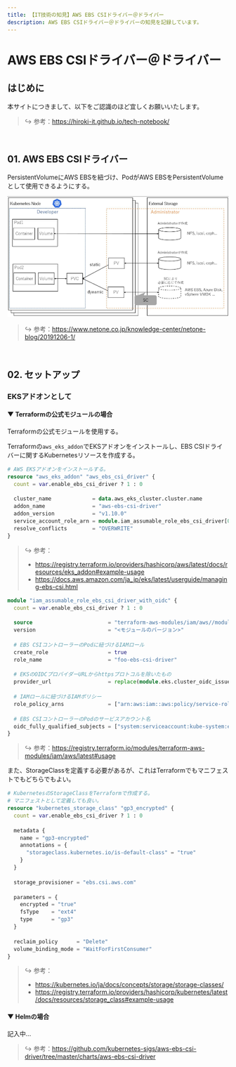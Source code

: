 ```yaml
---
title: 【IT技術の知見】AWS EBS CSIドライバー＠ドライバー
description: AWS EBS CSIドライバー＠ドライバーの知見を記録しています。
---
```


# AWS EBS CSIドライバー＠ドライバー

## はじめに

本サイトにつきまして、以下をご認識のほど宜しくお願いいたします。

> ↪️ 参考：https://hiroki-it.github.io/tech-notebook/

<br>

## 01. AWS EBS CSIドライバー

PersistentVolumeにAWS EBSを紐づけ、PodがAWS EBSをPersistentVolumeとして使用できるようにする。

![storage_class.png](https://raw.githubusercontent.com/hiroki-it/tech-notebook-images/master/images/storage_class.png)

> ↪️ 参考：https://www.netone.co.jp/knowledge-center/netone-blog/20191206-1/

<br>

## 02. セットアップ

### EKSアドオンとして

#### ▼ Terraformの公式モジュールの場合

Terraformの公式モジュールを使用する。

Terraformの`aws_eks_addon`でEKSアドオンをインストールし、EBS CSIドライバーに関するKubernetesリソースを作成する。

```terraform
# AWS EKSアドオンをインストールする。
resource "aws_eks_addon" "aws_ebs_csi_driver" {
  count = var.enable_ebs_csi_driver ? 1 : 0

  cluster_name             = data.aws_eks_cluster.cluster.name
  addon_name               = "aws-ebs-csi-driver"
  addon_version            = "v1.10.0"
  service_account_role_arn = module.iam_assumable_role_ebs_csi_driver[0].iam_role_arn
  resolve_conflicts        = "OVERWRITE"
}
```

> ↪️ 参考：
>
> - https://registry.terraform.io/providers/hashicorp/aws/latest/docs/resources/eks_addon#example-usage
> - https://docs.aws.amazon.com/ja_jp/eks/latest/userguide/managing-ebs-csi.html

```terraform
module "iam_assumable_role_ebs_csi_driver_with_oidc" {
  count = var.enable_ebs_csi_driver ? 1 : 0

  source                        = "terraform-aws-modules/iam/aws//modules/iam-assumable-role-with-oidc"
  version                       = "<モジュールのバージョン>"

  # EBS CSIコントローラーのPodに紐づけるIAMロール
  create_role                   = true
  role_name                     = "foo-ebs-csi-driver"

  # EKSのOIDCプロバイダーURLからhttpsプロトコルを除いたもの
  provider_url                  = replace(module.eks.cluster_oidc_issuer_url, "https://", "")

  # IAMロールに紐づけるIAMポリシー
  role_policy_arns              = ["arn:aws:iam::aws:policy/service-role/AmazonEBSCSIDriverPolicy"]

  # EBS CSIコントローラーのPodのサービスアカウント名
  oidc_fully_qualified_subjects = ["system:serviceaccount:kube-system:ebs-csi-controller-sa"]
}
```

> ↪️ 参考：https://registry.terraform.io/modules/terraform-aws-modules/iam/aws/latest#usage

また、StorageClassを定義する必要があるが、これはTerraformでもマニフェストでもどちらでもよい。

```terraform
# KubernetesのStorageClassをTerraformで作成する。
# マニフェストとして定義しても良い。
resource "kubernetes_storage_class" "gp3_encrypted" {
  count = var.enable_ebs_csi_driver ? 1 : 0

  metadata {
    name = "gp3-encrypted"
    annotations = {
      "storageclass.kubernetes.io/is-default-class" = "true"
    }
  }

  storage_provisioner = "ebs.csi.aws.com"

  parameters = {
    encrypted = "true"
    fsType    = "ext4"
    type      = "gp3"
  }

  reclaim_policy      = "Delete"
  volume_binding_mode = "WaitForFirstConsumer"
}
```

> ↪️ 参考：
>
> - https://kubernetes.io/ja/docs/concepts/storage/storage-classes/
> - https://registry.terraform.io/providers/hashicorp/kubernetes/latest/docs/resources/storage_class#example-usage

#### ▼ Helmの場合

記入中...

> ↪️ 参考：https://github.com/kubernetes-sigs/aws-ebs-csi-driver/tree/master/charts/aws-ebs-csi-driver

<br>

